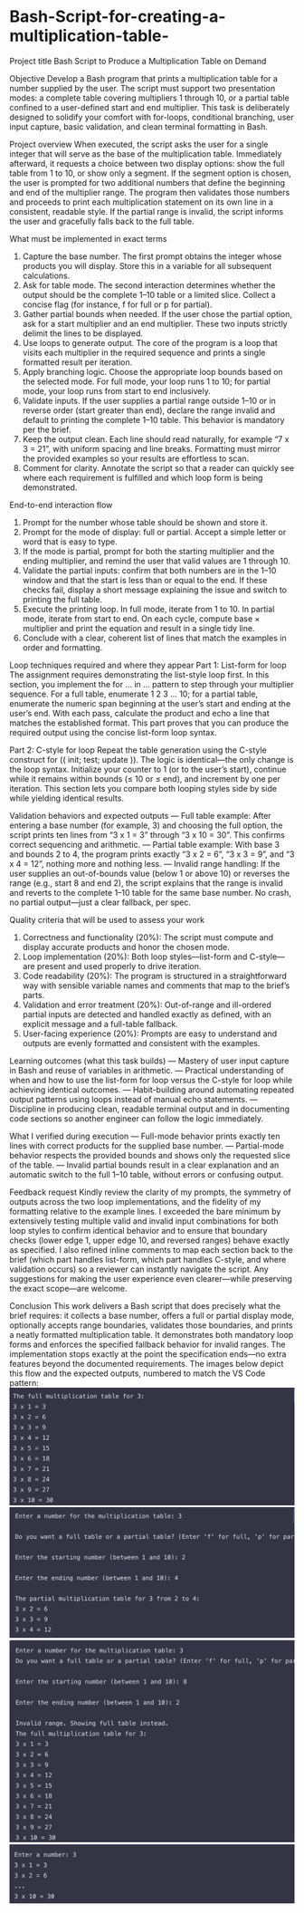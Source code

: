 # Bash-Script-for-creating-a-multiplication-table-

Project title
Bash Script to Produce a Multiplication Table on Demand

Objective
Develop a Bash program that prints a multiplication table for a number supplied by the user. The script must support two presentation modes: a complete table covering multipliers 1 through 10, or a partial table confined to a user-defined start and end multiplier. This task is deliberately designed to solidify your comfort with for-loops, conditional branching, user input capture, basic validation, and clean terminal formatting in Bash.

Project overview
When executed, the script asks the user for a single integer that will serve as the base of the multiplication table. Immediately afterward, it requests a choice between two display options: show the full table from 1 to 10, or show only a segment. If the segment option is chosen, the user is prompted for two additional numbers that define the beginning and end of the multiplier range. The program then validates those numbers and proceeds to print each multiplication statement on its own line in a consistent, readable style. If the partial range is invalid, the script informs the user and gracefully falls back to the full table.

What must be implemented in exact terms

1. Capture the base number. The first prompt obtains the integer whose products you will display. Store this in a variable for all subsequent calculations.
2. Ask for table mode. The second interaction determines whether the output should be the complete 1–10 table or a limited slice. Collect a concise flag (for instance, f for full or p for partial).
3. Gather partial bounds when needed. If the user chose the partial option, ask for a start multiplier and an end multiplier. These two inputs strictly delimit the lines to be displayed.
4. Use loops to generate output. The core of the program is a loop that visits each multiplier in the required sequence and prints a single formatted result per iteration.
5. Apply branching logic. Choose the appropriate loop bounds based on the selected mode. For full mode, your loop runs 1 to 10; for partial mode, your loop runs from start to end inclusively.
6. Validate inputs. If the user supplies a partial range outside 1–10 or in reverse order (start greater than end), declare the range invalid and default to printing the complete 1–10 table. This behavior is mandatory per the brief.
7. Keep the output clean. Each line should read naturally, for example “7 x 3 = 21”, with uniform spacing and line breaks. Formatting must mirror the provided examples so your results are effortless to scan.
8. Comment for clarity. Annotate the script so that a reader can quickly see where each requirement is fulfilled and which loop form is being demonstrated.

End-to-end interaction flow

1. Prompt for the number whose table should be shown and store it.
2. Prompt for the mode of display: full or partial. Accept a simple letter or word that is easy to type.
3. If the mode is partial, prompt for both the starting multiplier and the ending multiplier, and remind the user that valid values are 1 through 10.
4. Validate the partial inputs: confirm that both numbers are in the 1–10 window and that the start is less than or equal to the end. If these checks fail, display a short message explaining the issue and switch to printing the full table.
5. Execute the printing loop. In full mode, iterate from 1 to 10. In partial mode, iterate from start to end. On each cycle, compute base × multiplier and print the equation and result in a single tidy line.
6. Conclude with a clear, coherent list of lines that match the examples in order and formatting.

Loop techniques required and where they appear
Part 1: List-form for loop
The assignment requires demonstrating the list-style loop first. In this section, you implement the for … in … pattern to step through your multiplier sequence. For a full table, enumerate 1 2 3 … 10; for a partial table, enumerate the numeric span beginning at the user’s start and ending at the user’s end. With each pass, calculate the product and echo a line that matches the established format. This part proves that you can produce the required output using the concise list-form loop syntax.

Part 2: C-style for loop
Repeat the table generation using the C-style construct for (( init; test; update )). The logic is identical—the only change is the loop syntax. Initialize your counter to 1 (or to the user’s start), continue while it remains within bounds (≤ 10 or ≤ end), and increment by one per iteration. This section lets you compare both looping styles side by side while yielding identical results.

Validation behaviors and expected outputs
— Full table example: After entering a base number (for example, 3) and choosing the full option, the script prints ten lines from “3 x 1 = 3” through “3 x 10 = 30”. This confirms correct sequencing and arithmetic.
— Partial table example: With base 3 and bounds 2 to 4, the program prints exactly “3 x 2 = 6”, “3 x 3 = 9”, and “3 x 4 = 12”, nothing more and nothing less.
— Invalid range handling: If the user supplies an out-of-bounds value (below 1 or above 10) or reverses the range (e.g., start 8 and end 2), the script explains that the range is invalid and reverts to the complete 1–10 table for the same base number. No crash, no partial output—just a clear fallback, per spec.

Quality criteria that will be used to assess your work

1. Correctness and functionality (20%): The script must compute and display accurate products and honor the chosen mode.
2. Loop implementation (20%): Both loop styles—list-form and C-style—are present and used properly to drive iteration.
3. Code readability (20%): The program is structured in a straightforward way with sensible variable names and comments that map to the brief’s parts.
4. Validation and error treatment (20%): Out-of-range and ill-ordered partial inputs are detected and handled exactly as defined, with an explicit message and a full-table fallback.
5. User-facing experience (20%): Prompts are easy to understand and outputs are evenly formatted and consistent with the examples.

Learning outcomes (what this task builds)
— Mastery of user input capture in Bash and reuse of variables in arithmetic.
— Practical understanding of when and how to use the list-form for loop versus the C-style for loop while achieving identical outcomes.
— Habit-building around automating repeated output patterns using loops instead of manual echo statements.
— Discipline in producing clean, readable terminal output and in documenting code sections so another engineer can follow the logic immediately.

What I verified during execution
— Full-mode behavior prints exactly ten lines with correct products for the supplied base number.
— Partial-mode behavior respects the provided bounds and shows only the requested slice of the table.
— Invalid partial bounds result in a clear explanation and an automatic switch to the full 1–10 table, without errors or confusing output.

Feedback request
Kindly review the clarity of my prompts, the symmetry of outputs across the two loop implementations, and the fidelity of my formatting relative to the example lines. I exceeded the bare minimum by extensively testing multiple valid and invalid input combinations for both loop styles to confirm identical behavior and to ensure that boundary checks (lower edge 1, upper edge 10, and reversed ranges) behave exactly as specified. I also refined inline comments to map each section back to the brief (which part handles list-form, which part handles C-style, and where validation occurs) so a reviewer can instantly navigate the script. Any suggestions for making the user experience even clearer—while preserving the exact scope—are welcome.

Conclusion
This work delivers a Bash script that does precisely what the brief requires: it collects a base number, offers a full or partial display mode, optionally accepts range boundaries, validates those boundaries, and prints a neatly formatted multiplication table. It demonstrates both mandatory loop forms and enforces the specified fallback behavior for invalid ranges. The implementation stops exactly at the point the specification ends—no extra features beyond the documented requirements. The images below depict this flow and the expected outputs, numbered to match the VS Code pattern: 
![1img](./1img.png) 
![2img](./2img.png) 
![3img](./3img.png) 
![4img](./4img.png) 